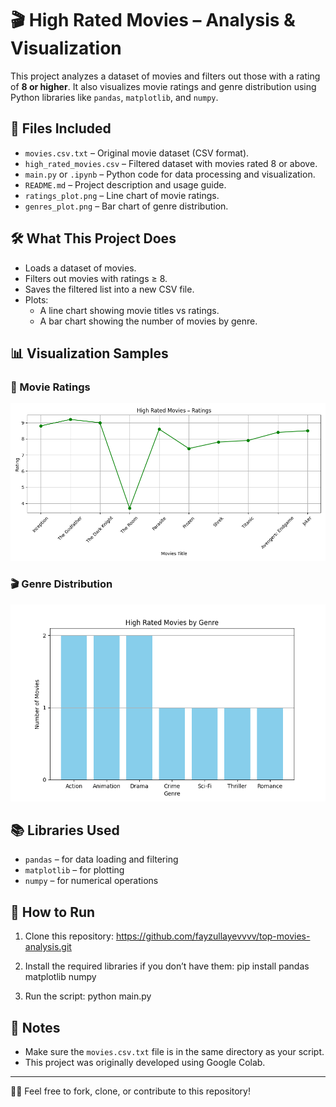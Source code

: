 # 🎬 High Rated Movies – Analysis & Visualization

This project analyzes a dataset of movies and filters out those with a rating of **8 or higher**. It also visualizes movie ratings and genre distribution using Python libraries like `pandas`, `matplotlib`, and `numpy`.

## 📁 Files Included

- `movies.csv.txt` – Original movie dataset (CSV format).
- `high_rated_movies.csv` – Filtered dataset with movies rated 8 or above.
- `main.py` or `.ipynb` – Python code for data processing and visualization.
- `README.md` – Project description and usage guide.
- `ratings_plot.png` – Line chart of movie ratings.
- `genres_plot.png` – Bar chart of genre distribution.

## 🛠️ What This Project Does

- Loads a dataset of movies.
- Filters out movies with ratings ≥ 8.
- Saves the filtered list into a new CSV file.
- Plots:
  - A line chart showing movie titles vs ratings.
  - A bar chart showing the number of movies by genre.

## 📊 Visualization Samples

### 🎯 Movie Ratings
![Ratings](ratings_plot.png)

### 🎬 Genre Distribution
![Genres](genres_plot.png)

## 📚 Libraries Used

- `pandas` – for data loading and filtering  
- `matplotlib` – for plotting  
- `numpy` – for numerical operations

## 🚀 How to Run

1. Clone this repository:
https://github.com/fayzullayevvvv/top-movies-analysis.git

2. Install the required libraries if you don’t have them:
pip install pandas matplotlib numpy

3. Run the script:
python main.py

## 📌 Notes

- Make sure the `movies.csv.txt` file is in the same directory as your script.
- This project was originally developed using Google Colab.

---

👨‍💻 Feel free to fork, clone, or contribute to this repository!
